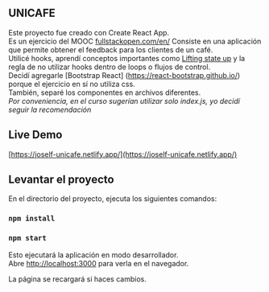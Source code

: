 ## UNICAFE  
  
Este proyecto fue creado con Create React App.  
Es un ejercicio del MOOC [fullstackopen.com/en/](fullstackopen.com/en/)
Consiste en una aplicación que permite obtener el feedback para los clientes de un café.  
Utilicé hooks, aprendí conceptos importantes como [Lifting state up](https://reactjs.org/docs/lifting-state-up.html)
y la regla de no utilizar hooks dentro de loops o flujos de control.  
Decidí agregarle [Bootstrap React] (https://react-bootstrap.github.io/) porque el ejercicio en sí no utiliza css.  
También, separé los componentes en archivos diferentes.  
*Por conveniencia, en el curso sugerían utilizar solo index.js, yo decidí seguir la recomendación*  


## Live Demo
[https://joself-unicafe.netlify.app/](https://joself-unicafe.netlify.app/)
## Levantar el proyecto

En el directorio del proyecto,  ejecuta los siguientes comandos:
### `npm install`  
### `npm start`

Esto ejecutará la aplicación en modo desarrollador.<br />
Abre [http://localhost:3000](http://localhost:3000) para verla en el navegador.

La página se recargará si haces cambios.<br />


